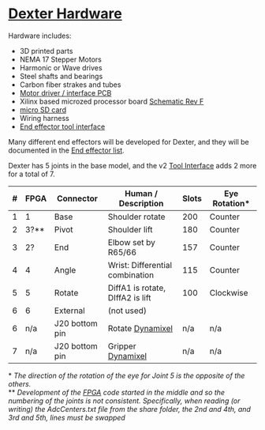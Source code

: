 # [Dexter Hardware](https://github.com/HaddingtonDynamics/Dexter/blob/master/Hardware)

Hardware includes:
* 3D printed parts
* NEMA 17 Stepper Motors
* Harmonic or Wave drives
* Steel shafts and bearings
* Carbon fiber strakes and tubes
* [Motor driver / interface PCB](Motor-Control-PCB)
* Xilinx based microzed processor board [Schematic Rev F](http://microzed.org/sites/default/files/documentations/MicroZed_Rev_F_Schematic_141212.pdf)
* [micro SD card](SD-Card-Image)
* Wiring harness
* [End effector tool interface](End-Effectors)

Many different end effectors will be developed for Dexter, and they will be documented in the [End effector list](End-Effectors).

Dexter has 5 joints in the base model, and the v2 [Tool Interface](End-Effectors) adds 2 more for a total of 7.

|#	|FPGA	|Connector	|Human / Description            	|Slots	|Eye Rotation* |
| ----  | ----- | ------------- | ------------------------------------- | ----- | ------------ |
|1	|1	|Base		|Shoulder rotate                	| 200	|Counter	
|2	|3?**	|Pivot		|Shoulder lift	                	| 180	|Counter	
|3	|2?	|End		|Elbow set by R65/66            	| 157	|Counter	
|4	|4	|Angle		|Wrist: Differential combination 	| 115	|Counter	
|5	|5	|Rotate		|DiffA1 is rotate, DIffA2 is lift	| 100	|Clockwise	
|6	|6	|External	|(not used)		        	|	|
|6	| n/a	|J20 bottom pin	|Rotate [Dynamixel](End-Effector-Servos)| n/a	| n/a
|7	| n/a	|J20 bottom pin	|Gripper [Dynamixel](End-Effector-Servos)| n/a	| n/a

\* _The direction of the rotation of the eye for Joint 5 is the opposite of the others._<BR>
** _Development of the [FPGA](Gateware) code started in the middle and so the numbering of the joints is not consistent. Specifically, when reading (or writing) the AdcCenters.txt file from the share folder, the 2nd and 4th, and 3rd and 5th, lines must be swapped_